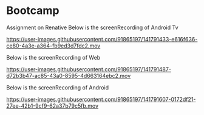 # Bootcamp
Assignment on Renative
Below is the screenRecording of Android Tv


https://user-images.githubusercontent.com/91865197/141791433-e616f636-ce80-4a3e-a364-fb9ed3d7fdc2.mov

Below is the screenRecording of Web




https://user-images.githubusercontent.com/91865197/141791487-d72b3b47-ac85-43a0-8595-4d663164ebc2.mov


Below is the screenRecording of Android

https://user-images.githubusercontent.com/91865197/141791607-0172df21-27ee-42b1-9cf9-62a37b79c5fb.mov

